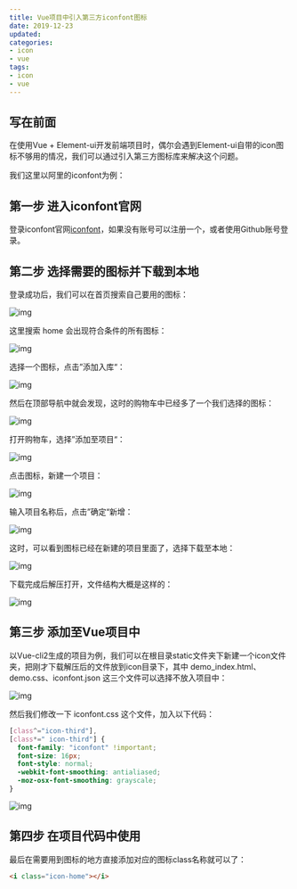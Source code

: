 ```yaml
---
title: Vue项目中引入第三方iconfont图标
date: 2019-12-23
updated:
categories:
- icon
- vue
tags:
- icon
- vue
---
```


## 写在前面

在使用Vue + Element-ui开发前端项目时，偶尔会遇到Element-ui自带的icon图标不够用的情况，我们可以通过引入第三方图标库来解决这个问题。

我们这里以阿里的iconfont为例：

<!-- more -->

## 第一步 进入iconfont官网

登录iconfont官网[iconfont](https://www.iconfont.cn/)，如果没有账号可以注册一个，或者使用Github账号登录。

## 第二步 选择需要的图标并下载到本地

登录成功后，我们可以在首页搜索自己要用的图标：

![img](/assets/images/icon/icon-1.png)

这里搜索 home 会出现符合条件的所有图标：

![img](/assets/images/icon/icon-2.png)

选择一个图标，点击”添加入库“：

![img](/assets/images/icon/icon-3.png)

然后在顶部导航中就会发现，这时的购物车中已经多了一个我们选择的图标：

![img](/assets/images/icon/icon-4.png)

打开购物车，选择”添加至项目“：

![img](/assets/images/icon/icon-5.png)

点击图标，新建一个项目：

![img](/assets/images/icon/icon-6.png)

输入项目名称后，点击”确定“新增：

![img](/assets/images/icon/icon-7.png)

这时，可以看到图标已经在新建的项目里面了，选择下载至本地：

![img](/assets/images/icon/icon-8.png)

下载完成后解压打开，文件结构大概是这样的：

![img](/assets/images/icon/icon-9.png)

## 第三步 添加至Vue项目中

以Vue-cli2生成的项目为例，我们可以在根目录static文件夹下新建一个icon文件夹，把刚才下载解压后的文件放到icon目录下，其中 demo_index.html、demo.css、iconfont.json 这三个文件可以选择不放入项目中：

![img](/assets/images/icon/icon-10.png)

然后我们修改一下 iconfont.css 这个文件，加入以下代码：

```css
[class^="icon-third"],
[class*=" icon-third"] {
  font-family: "iconfont" !important;
  font-size: 16px;
  font-style: normal;
  -webkit-font-smoothing: antialiased;
  -moz-osx-font-smoothing: grayscale;
}
```

![img](/assets/images/icon/icon-11.png)

## 第四步 在项目代码中使用

最后在需要用到图标的地方直接添加对应的图标class名称就可以了：

```html
<i class="icon-home"></i>
```